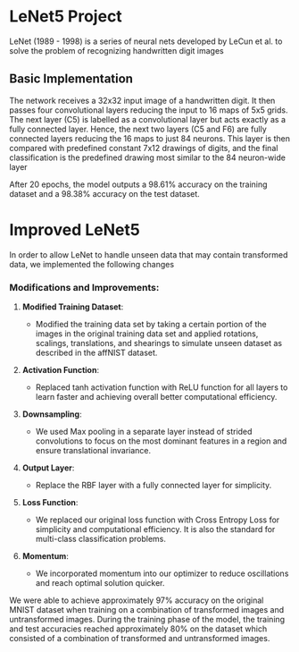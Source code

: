 # LeNet5 Project
LeNet (1989 - 1998) is a series of neural nets developed by LeCun et al. to solve the problem of recognizing handwritten digit images

## Basic Implementation

The network receives a 32x32 input image of a handwritten digit. It then passes four convolutional layers reducing the input to 16 maps of 5x5 grids. The next layer (C5) is labelled as a convolutional layer but acts exactly as a fully connected layer. Hence, the next two layers (C5 and F6) are fully connected layers reducing the 16 maps to just 84 neurons. This layer is then compared with predefined constant 7x12 drawings of digits, and the final classification is the predefined drawing most similar to the 84 neuron-wide layer

After 20 epochs, the model outputs a 98.61% accuracy on the training dataset and a 98.38% accuracy on the test dataset.


# Improved LeNet5

In order to allow LeNet to handle unseen data that may contain transformed data, we implemented the following changes

### Modifications and Improvements:

1. **Modified Training Dataset**:  
   * Modified the training data set by taking a certain portion of the images in the original training data set and applied rotations, scalings, translations, and shearings to simulate unseen dataset as described in the affNIST dataset.

2. **Activation Function**:  
   * Replaced tanh activation function with ReLU function for all layers to learn faster and achieving overall better computational efficiency.

3. **Downsampling**:  
   * We used Max pooling in a separate layer instead of strided convolutions to focus on the most dominant features in a region and ensure translational invariance.

4. **Output Layer**:  
   * Replace the RBF layer with a fully connected layer for simplicity.

5. **Loss Function**:  
   * We replaced our original loss function with Cross Entropy Loss for simplicity and computational efficiency. It is also the standard for multi-class classification problems.

6. **Momentum**:  
   * We incorporated momentum into our optimizer to reduce oscillations and reach optimal solution quicker.
  
We were able to achieve approximately 97% accuracy on the original MNIST dataset when training on a combination of transformed images and untransformed images. During the training phase of the model, the training and test accuracies reached approximately 80% on the dataset which consisted of a combination of transformed and untransformed images.

